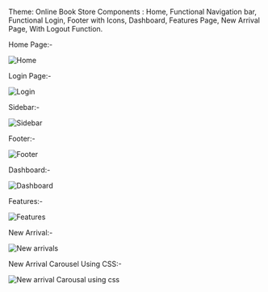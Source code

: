 Theme: Online Book Store
Components : Home, Functional Navigation bar, Functional Login, Footer with Icons, Dashboard, Features Page, New Arrival Page, With Logout Function.


Home Page:-

![Home](https://github.com/VAISH-1194/React_IRC/assets/125114509/737ef2a8-d7d6-485f-ade0-8002e1096e13)

Login Page:-

![Login](https://github.com/VAISH-1194/React_IRC/assets/125114509/9480de50-ac5b-4b5a-8441-fdb2c4e31bd2)

Sidebar:-

![Sidebar](https://github.com/VAISH-1194/React_IRC/assets/125114509/16700df9-bf37-44a5-ab89-07ceeca2f975)

Footer:-

![Footer](https://github.com/VAISH-1194/React_IRC/assets/125114509/2b162988-e110-409e-929d-edd3708773eb)

Dashboard:-

![Dashboard](https://github.com/VAISH-1194/React_IRC/assets/125114509/d4c6e3cb-ab1a-4d55-b415-95c6d49440c9)


Features:-

![Features](https://github.com/VAISH-1194/React_IRC/assets/125114509/def61955-8f95-4553-a995-50f2559175bb)

New Arrival:-

![New arrivals](https://github.com/VAISH-1194/React_IRC/assets/125114509/20948161-f160-456f-9a93-9de88460abc6)

New Arrival Carousel Using CSS:-

![New arrival Carousal using css](https://github.com/VAISH-1194/React_IRC/assets/125114509/7d2b576c-f8d8-4063-a9d1-e830087b8a44)


